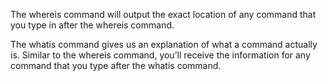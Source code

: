 The whereis command will output the exact location of any command that you type in after the whereis command.

The whatis command gives us an explanation of what a command actually is. Similar to the whereis command, you’ll receive the information for any command that you type after the whatis command.